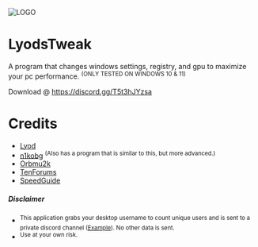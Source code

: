 ![LOGO](https://i.imgur.com/RCROL2I.png)

# LyodsTweak

A program that changes windows settings, registry, and gpu to maximize your pc performance. <sup>(ONLY TESTED ON WINDOWS 10 & 11)</sup>

Download @ https://discord.gg/T5t3hJYzsa

# Credits
- [Lyod ](https://discordapp.com/users/303610282008248320/)
- [n1kobg](http://n1kobg.blogspot.com/) <sup>(Also has a program that is similar to this, but more advanced.)</sup>
- [Orbmu2k](https://github.com/Orbmu2k)
- [TenForums](https://www.tenforums.com/)
- [SpeedGuide](https://www.speedguide.net/)

##### Disclaimer
- <sup>This application grabs your desktop username to count unique users and is sent to a private discord channel ([Example](https://i.imgur.com/vNtGUec.png)). No other data is sent.</sup>
- <sup>Use at your own risk.</sup>
